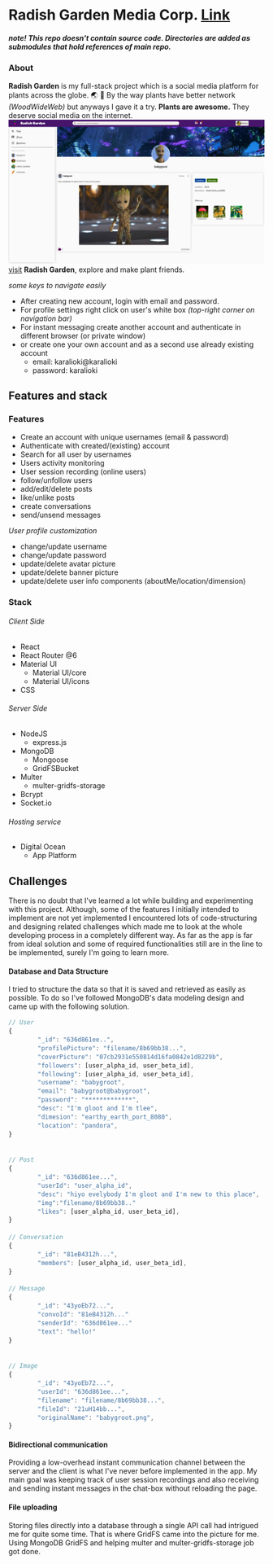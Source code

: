 # Radish Garden Media Corp. [Link](https://client-zk8et.ondigitalocean.app/)

##### _note!_  _This repo doesn't contain source code._ Directories are added as submodules that hold references of main repo. 


### About 

**Radish Garden** is my full-stack project which is a social media platform for plants across the globe. :earth_asia: :seedling:
By the way plants have better network _(WoodWideWeb)_ but anyways I gave it a try. **Plants are awesome.** They deserve social media on the internet.  
![](./radish-garden.png)
[visit](https://client-zk8et.ondigitalocean.app/)  **Radish Garden**, explore and make plant friends. 

_some keys to navigate easily_
* After creating new account, login with email and password.
* For profile settings right click on user's white box _(top-right corner on navigation bar)_
* For instant messaging create another account and authenticate in different browser (or private window)
* or create one your own account and as a second use already existing account 
    * email: karalioki@karalioki
    * password: karalioki

## Features and stack 

### Features

* Create an account with unique usernames (email & password)
* Authenticate with created/(existing) account
* Search for all user by usernames
* Users activity monitoring
* User session recording (online users)
* follow/unfollow users
* add/edit/delete posts
* like/unlike posts
* create conversations
* send/unsend messages

*User profile customization* 
* change/update username
* change/update password
* update/delete avatar picture
* update/delete banner picture
* update/delete user info components (aboutMe/location/dimension)


### Stack

###### Client Side
* React 
* React Router @6
* Material UI
    * Material UI/core
    * Material UI/icons
* CSS

###### Server Side
* NodeJS
  * express.js
* MongoDB 
  * Mongoose
  * GridFSBucket
* Multer
  * multer-gridfs-storage
* Bcrypt
* Socket.io


###### Hosting service
 * Digital Ocean
   * App Platform 
  
## Challenges

There is no doubt that I've learned a lot while building and experimenting with this project. Although, some of the features I initially intended to implement
are not yet implemented I encountered lots of code-structuring and designing related challenges which made me to look at the whole developing process in a completely different way.
As far as the app is far from ideal solution and some of required functionalities still are in the line to be implemented, surely I'm going to learn more.


#### Database and Data Structure 

I tried to structure the data so that it is saved and retrieved as easily as possible. To do so I've followed MongoDB's data modeling design and came up with the following solution. 


```javascript
// User
{
        "_id": "636d861ee..",
        "profilePicture": "filename/8b69bb38...",
        "coverPicture": "07cb2931e550814d16fa0842e1d8229b",
        "followers": [user_alpha_id, user_beta_id],
        "following": [user_alpha_id, user_beta_id],
        "username": "babygroot",
        "email": "babygroot@babygroot",
        "password": "*************",
        "desc": "I'm gloot and I'm tlee",
        "dimesion": "earthy_earth_port_8080",
        "location": "pandora",
}


// Post
{
        "_id": "636d861ee...",
        "userId": "user_alpha_id",
        "desc": "hiyo evelybody I'm gloot and I'm new to this place",
        "img":"filename/8b69bb38.."
        "likes": [user_alpha_id, user_beta_id],
}

// Conversation
{
        "_id": "81eB4312h...",
        "members": [user_alpha_id, user_beta_id],
}

// Message
{
        "_id": "43yoEb72...",
        "convoId": "81eB4312h..."
        "senderId": "636d861ee..."
        "text": "hello!"
}


// Image
{
        "_id": "43yoEb72...",
        "userId": "636d861ee...",
        "filename": "filename/8b69bb38...",
        "fileId": "21uH14bb...", 
        "originalName": "babygroot.png",
}
```

####  Bidirectional communication 

Providing a low-overhead instant communication channel between the server and the client is what I've never before implemented in the app. 
My main goal was keeping track of user session recordings and also receiving and sending instant messages in the chat-box without reloading the page.


####  File uploading 
Storing files directly into a database through a single API call had intrigued me for quite some time. 
That is where GridFS came into the picture for me. Using MongoDB GridFS and helping multer and multer-gridfs-storage job got done.




